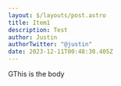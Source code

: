 ```yaml
---
layout: $/layouts/post.astro
title: Item1
description: Test
author: Justin
authorTwitter: "@justin"
date: 2023-12-11T00:48:30.405Z
---
```

GThis is the body
